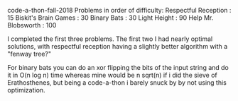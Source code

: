 code-a-thon-fall-2018
 Problems in order of difficulty:
Respectful Reception : 15
Biskit's Brain Games : 30
Binary Bats          : 30
Light Height         : 90
Help Mr. Blobsworth  : 100

I completed the first three problems.  The first two I had nearly optimal solutions, with respectful reception having a slightly better algorithm with a "fenway tree?" 

For binary bats you can do an xor flipping the bits of the input string and do it in O(n log n) time whereas mine would be n sqrt(n) if i did the sieve of Erathosthenes, but being a code-a-thon i barely snuck by by not using this optimization.
